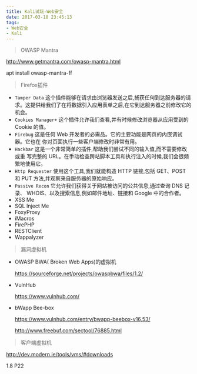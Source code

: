 ```yaml
---
title: Kali试玩-Web安全
date: 2017-03-18 23:45:13
tags:
- Web安全
- Kali
---
```


> OWASP Mantra

<http://www.getmantra.com/owasp-mantra.html>

apt install owasp-mantra-ff

<!-- more -->

> Firefox插件

- `Tamper Data`
  这个插件能够在请求由浏览器发送之后,捕获任何到达服务器的请求。这提供给我们了在将数据引入应用表单之后,在它到达服务器之前修改它的机会。
- `Cookies Manager+`
  这个插件允许我们查看,并有时候修改浏览器从应用受到的 Cookie
  的值。
- `Firebug`
  这是任何 Web 开发者的必需品。它的主要功能是网页的内嵌调试器。它也在
  你对页面执行一些客户端修改时非常有用。
- `Hackbar`
  这是一个非常简单的插件,帮助我们尝试不同的输入值,而不需要修改或重
  写完整的 URL。在手动检查跨站脚本工具和执行注入的时候,我们会很频繁地使用它。
- `Http Requester`
  使用这个工具,我们就能构造 HTTP 链接,包括 GET、POST 和 PUT
  方法,并观察来自服务器的原始响应。
- `Passive Recon`
  它允许我们获得关于网站被访问的公共信息,通过查询 DNS 记录、
  WHOIS、以及搜索信息,例如邮件地址、链接和 Google 中的合作者。
- XSS Me
- SQL Inject Me
- FoxyProxy
- iMacros
- FirePHP
- RESTClient
- Wappalyzer

> 漏洞虚拟机

- OWASP BWA( Broken Web Apps)的虚拟机

  <https://sourceforge.net/projects/owaspbwa/files/1.2/>

- VulnHub

  <https://www.vulnhub.com/>

- bWapp Bee-box

  <https://www.vulnhub.com/entry/bwapp-beebox-v16,53/>

  <http://www.freebuf.com/sectool/76885.html>

> 客户端虚拟机

  <http://dev.modern.ie/tools/vms/#downloads>

   1.8 P22